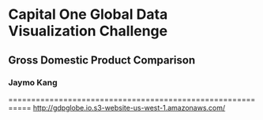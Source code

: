 # Capital One Global Data Visualization Challenge
## Gross Domestic Product Comparison
### Jaymo Kang
===========================================================
http://gdpglobe.io.s3-website-us-west-1.amazonaws.com/
